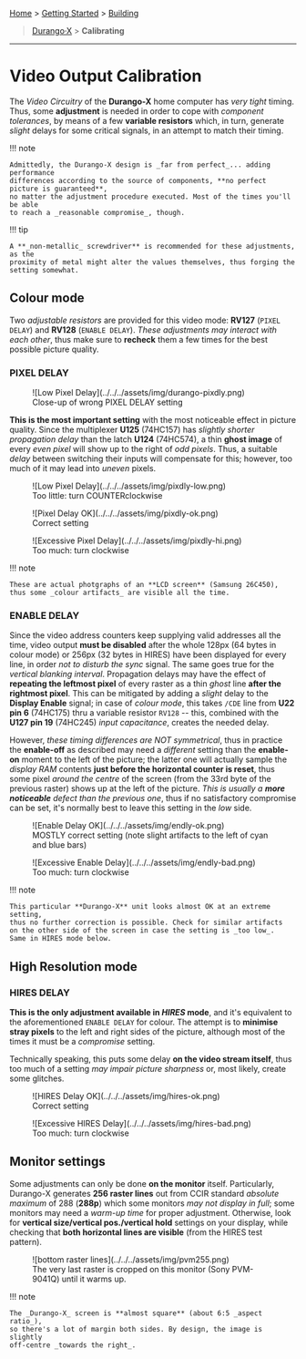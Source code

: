 [Home](../../../index.md) > [Getting Started](../../../started.md) > [Building](../../building.md)
> [Durango·X](../durango.md) > **Calibrating**
___
# Video Output Calibration

The _Video Circuitry_ of the **Durango-X** home computer has _very tight_ timing.
Thus, some **adjustment** is needed in order to cope with _component tolerances_,
by means of a few **variable resistors** which, in turn, generate _slight_ delays
for some critical signals, in an attempt to match their timing.

!!! note

	Admittedly, the Durango-X design is _far from perfect_... adding performance
	differences according to the source of components, **no perfect picture is guaranteed**,
	no matter the adjustment procedure executed. Most of the times you'll be able
	to reach a _reasonable compromise_, though.

!!! tip

	A **_non-metallic_ screwdriver** is recommended for these adjustments, as the
	proximity of metal might alter the values themselves, thus forging the setting somewhat.

## Colour mode

Two _adjustable resistors_ are provided for this video mode: **RV127** (`PIXEL DELAY`)
and **RV128** (``ENABLE DELAY``). _These adjustments may interact with each other_,
thus make sure to **recheck** them a few times for the best possible picture quality.

### PIXEL DELAY

<figure markdown>
![Low Pixel Delay](../../../assets/img/durango-pixdly.png)
<figcaption>Close-up of wrong PIXEL DELAY setting</figcaption>
</figure>

**This is the most important setting** with the most noticeable effect in picture quality.
Since the multiplexer **U125** (74HC157) has _slightly shorter propagation delay_
than the latch **U124** (74HC574), a thin **ghost image** of every _even pixel_
will show up to the right of _odd pixels_. Thus, a suitable _delay_ between switching
their inputs will compensate for this; however, too much of it may lead into _uneven_ pixels.

<figure markdown>
![Low Pixel Delay](../../../assets/img/pixdly-low.png)
<figcaption>Too little: turn COUNTERclockwise</figcaption>
</figure>
<figure markdown>
![Pixel Delay OK](../../../assets/img/pixdly-ok.png)
<figcaption>Correct setting</figcaption>
</figure>
<figure markdown>
![Excessive Pixel Delay](../../../assets/img/pixdly-hi.png)
<figcaption>Too much: turn clockwise</figcaption>
</figure>

!!! note

	These are actual photgraphs of an **LCD screen** (Samsung 26C450),
	thus some _colour artifacts_ are visible all the time.

### ENABLE DELAY

Since the video address counters keep supplying valid addresses all the time,
video output **must be disabled** after the whole 128px (64 bytes in colour mode)
or 256px (32 bytes in HIRES) have been displayed for every line, in order
_not to disturb the sync_ signal. The same goes true for the _vertical blanking interval_.
Propagation delays may have the effect of **repeating the leftmost pixel**
of every raster as a thin _ghost_ line **after the rightmost pixel**.
This can be mitigated by adding a _slight_ delay to the **Display Enable** signal;
in case of _colour mode_, this takes `/CDE` line from **U22 pin 6** (74HC175)
thru a variable resistor `RV128` -- this, combined with the **U127 pin 19** (74HC245)
_input capacitance_, creates the needed delay.

However, _these timing differences are NOT symmetrical_, thus in practice the
**enable-off** as described may need a _different_ setting than the **enable-on**
moment to the left of the picture; the latter one will actually sample the
_display RAM_ contents **just before the horizontal counter is reset**, thus
some pixel _around the centre_ of the screen (from the 33rd byte of the previous raster)
shows up at the left of the picture. _This is usually a **more noticeable** defect
than the previous one_, thus if no satisfactory compromise can be set,
it's normally best to leave this setting in the _low_ side.

<figure markdown>
![Enable Delay OK](../../../assets/img/endly-ok.png)
<figcaption>MOSTLY correct setting (note slight artifacts to the left of
cyan and blue bars)</figcaption>
</figure>
<figure markdown>
![Excessive Enable Delay](../../../assets/img/endly-bad.png)
<figcaption>Too much: turn clockwise</figcaption>
</figure>

!!! note

	This particular **Durango-X** unit looks almost OK at an extreme setting,
	thus no further correction is possible. Check for similar artifacts
	on the other side of the screen in case the setting is _too low_.
	Same in HIRES mode below.

## High Resolution mode

### HIRES DELAY

**This is the only adjustment available in _HIRES_ mode**, and it's equivalent to the
aforementioned `ENABLE DELAY` for colour. The attempt is to **minimise stray pixels**
to the left and right sides of the picture, although most of the times it must be a
_compromise_ setting.

Technically speaking, this puts some delay **on the video stream itself**, thus
too much of a setting _may impair picture sharpness_ or, most likely, create some glitches.

<figure markdown>
![HIRES Delay OK](../../../assets/img/hires-ok.png)
<figcaption>Correct setting</figcaption>
</figure>
<figure markdown>
![Excessive HIRES Delay](../../../assets/img/hires-bad.png)
<figcaption>Too much: turn clockwise</figcaption>
</figure>

## Monitor settings

Some adjustments can only be done **on the monitor** itself. Particularly,
Durango-X generates **256 raster lines** out from CCIR standard _absolute maximum_
of 288 (**288p**) which some monitors _may not display in full_; some monitors
may need a _warm-up time_ for proper adjustment. Otherwise, look for
**vertical size/vertical pos./vertical hold** settings on your display, while checking
that **both horizontal lines are visible** (from the HIRES test pattern).

<figure markdown>
![bottom raster lines](../../../assets/img/pvm255.png)
<figcaption>The very last raster is cropped on this monitor (Sony PVM-9041Q)
until it warms up.</figcaption>
</figure>

!!! note

	The _Durango-X_ screen is **almost square** (about 6:5 _aspect ratio_),
	so there's a lot of margin both sides. By design, the image is slightly
	off-centre _towards the right_.
